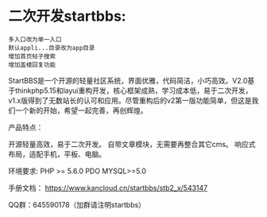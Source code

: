 二次开发startbbs:
====
	多入口改为单一入口
	默认appli...目录改为app目录
	增加首页帖子搜索
	增加盖楼回复功能
StartBBS是一个开源的轻量社区系统，界面优雅，代码简洁，小巧高效。V2.0基于thinkphp5.15和layui重构开发，核心框架成熟，学习成本低，易于二次开发，v1.x版得到了无数站长的认可和应用。尽管重构后的v2第一版功能简单，但这是我们一个新的开始，希望一起完善，再创辉煌。

产品特点：

开源轻量高效，易于二次开发。
自带文章模块，无需要再整合其它cms。
响应式布局，适配手机，平板、电脑。

环境要求:
PHP >= 5.6.0
PDO MYSQL>=5.0

手册文档：
https://www.kancloud.cn/startbbs/stb2_x/543147

QQ群：645590178（加群请注明startbbs）

